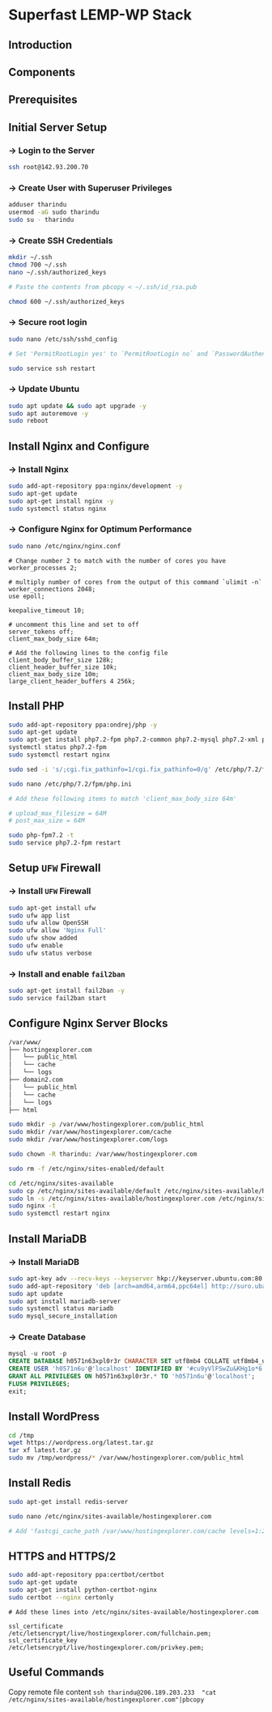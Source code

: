 # Superfast LEMP-WP Stack<!-- omit in toc -->

## Introduction

## Components

## Prerequisites

## Initial Server Setup

### → Login to the Server

``` bash
ssh root@142.93.200.70
```

### → Create User with Superuser Privileges

``` bash
adduser tharindu
usermod -aG sudo tharindu
sudo su - tharindu
```

### → Create SSH Credentials

``` bash
mkdir ~/.ssh
chmod 700 ~/.ssh
nano ~/.ssh/authorized_keys

# Paste the contents from pbcopy < ~/.ssh/id_rsa.pub

chmod 600 ~/.ssh/authorized_keys
```

### → Secure root login

``` bash
sudo nano /etc/ssh/sshd_config

# Set 'PermitRootLogin yes' to `PermitRootLogin no` and `PasswordAuthentication yes` to `PasswordAuthentication no`.

sudo service ssh restart
```

### → Update Ubuntu

``` bash
sudo apt update && sudo apt upgrade -y
sudo apt autoremove -y
sudo reboot
```

## Install Nginx and Configure

### → Install Nginx

``` bash
sudo add-apt-repository ppa:nginx/development -y
sudo apt-get update
sudo apt-get install nginx -y
sudo systemctl status nginx
```

### → Configure Nginx for Optimum Performance

``` bash
sudo nano /etc/nginx/nginx.conf
```

``` nginx
# Change number 2 to match with the number of cores you have
worker_processes 2;

# multiply number of cores from the output of this command `ulimit -n`
worker_connections 2048;
use epoll;

keepalive_timeout 10;

# uncomment this line and set to off
server_tokens off;
client_max_body_size 64m;

# Add the following lines to the config file
client_body_buffer_size 128k;
client_header_buffer_size 10k;
client_max_body_size 10m;
large_client_header_buffers 4 256k;
```

## Install PHP

``` bash
sudo add-apt-repository ppa:ondrej/php -y
sudo apt-get update
sudo apt-get install php7.2-fpm php7.2-common php7.2-mysql php7.2-xml php7.2-xmlrpc php7.2-curl php7.2-gd php7.2-imagick php7.2-cli php7.2-dev php7.2-imap php7.2-mbstring php7.2-opcache php7.2-redis php7.2-soap php7.2-zip -y
systemctl status php7.2-fpm
sudo systemctl restart nginx
```

``` bash
sudo sed -i 's/;cgi.fix_pathinfo=1/cgi.fix_pathinfo=0/g' /etc/php/7.2/fpm/php.ini
```

``` bash
sudo nano /etc/php/7.2/fpm/php.ini

# Add these following items to match 'client_max_body_size 64m'

# upload_max_filesize = 64M
# post_max_size = 64M

sudo php-fpm7.2 -t
sudo service php7.2-fpm restart
```

## Setup `UFW` Firewall

### → Install `UFW` Firewall

``` bash
sudo apt-get install ufw
sudo ufw app list
sudo ufw allow OpenSSH 
sudo ufw allow 'Nginx Full'
sudo ufw show added
sudo ufw enable
sudo ufw status verbose
```

### → Install and enable `fail2ban`

``` bash
sudo apt-get install fail2ban -y
sudo service fail2ban start
```

## Configure Nginx Server Blocks

``` bash
/var/www/
├── hostingexplorer.com
│   └── public_html
│   └── cache
│   └── logs
├── domain2.com
│   └── public_html
│   └── cache
│   └── logs
├── html
```

``` bash
sudo mkdir -p /var/www/hostingexplorer.com/public_html
sudo mkdir /var/www/hostingexplorer.com/cache
sudo mkdir /var/www/hostingexplorer.com/logs
```

``` bash
sudo chown -R tharindu: /var/www/hostingexplorer.com
```

``` bash
sudo rm -f /etc/nginx/sites-enabled/default
```

``` bash
cd /etc/nginx/sites-available
sudo cp /etc/nginx/sites-available/default /etc/nginx/sites-available/hostingexplorer.com
sudo ln -s /etc/nginx/sites-available/hostingexplorer.com /etc/nginx/sites-enabled/
sudo nginx -t
sudo systemctl restart nginx
```

## Install MariaDB

### → Install MariaDB

``` bash
sudo apt-key adv --recv-keys --keyserver hkp://keyserver.ubuntu.com:80 0xF1656F24C74CD1D8
sudo add-apt-repository 'deb [arch=amd64,arm64,ppc64el] http://suro.ubaya.ac.id/mariadb/repo/10.3/ubuntu bionic main'
sudo apt update
sudo apt install mariadb-server
sudo systemctl status mariadb
sudo mysql_secure_installation
```

### → Create Database

``` sql
mysql -u root -p
CREATE DATABASE h0571n63xpl0r3r CHARACTER SET utf8mb4 COLLATE utf8mb4_unicode_520_ci;
CREATE USER 'h0571n6u'@'localhost' IDENTIFIED BY '#cu9yVlFSwZu&KHg1o*6';
GRANT ALL PRIVILEGES ON h0571n63xpl0r3r.* TO 'h0571n6u'@'localhost';
FLUSH PRIVILEGES;
exit;
```

## Install WordPress

``` bash
cd /tmp
wget https://wordpress.org/latest.tar.gz
tar xf latest.tar.gz
sudo mv /tmp/wordpress/* /var/www/hostingexplorer.com/public_html
```

## Install Redis

``` bash
sudo apt-get install redis-server
```

``` bash
sudo nano /etc/nginx/sites-available/hostingexplorer.com

# Add 'fastcgi_cache_path /var/www/hostingexplorer.com/cache levels=1:2 keys_zone=hostingexplorer.com:100m inactive=60m;' before the server block
```

## HTTPS and HTTPS/2

``` bash
sudo add-apt-repository ppa:certbot/certbot
sudo apt-get update
sudo apt-get install python-certbot-nginx
sudo certbot --nginx certonly
```

``` nginx
# Add these lines into /etc/nginx/sites-available/hostingexplorer.com

ssl_certificate /etc/letsencrypt/live/hostingexplorer.com/fullchain.pem;
ssl_certificate_key /etc/letsencrypt/live/hostingexplorer.com/privkey.pem;

```

## Useful Commands

Copy remote file content ```ssh tharindu@206.189.203.233  "cat /etc/nginx/sites-available/hostingexplorer.com"|pbcopy```

